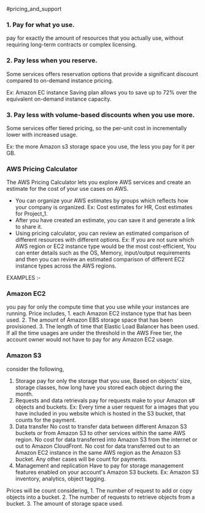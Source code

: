 #pricing_and_support 

### 1. Pay for what yo use.
pay for exactly the amount of resources that you actually use, without requiring long-term contracts or complex licensing.

### 2. Pay less when you reserve.
Some services offers reservation options that provide a significant discount compared to on-demand instance pricing.

Ex: 
Amazon EC instance Saving plan allows you to save up to 72% over the equivalent on-demand instance capacity.

### 3. Pay less with volume-based discounts when you use more. 
Some services offer tiered pricing, so the per-unit cost in incrementally lower with increased usage. 

Ex: the more Amazon s3 storage space you use, the less you pay for it per GB.


### AWS Pricing Calculator
The AWS Pricing Calculator lets you explore AWS services and create an estimate for the cost of your use cases on AWS. 
- You can organize your AWS estimates by groups which reflects how your company is organized.
	Ex: Cost estimates for HR, Cost estimates for Project_1.
- After you have created an estimate, you can save it and generate a link to share it.
- Using pricing calculator, you can review an estimated comparison of different resources with different options.
	Ex: If you are not sure which AWS region or EC2 instance type would be the most cost-efficient,
	You can enter details such as the OS, Memory, input/output requirements and then you can review an estimated comparison of different EC2 instance types across the AWS regions. 

EXAMPLES :-

### Amazon EC2 
you pay for only the compute time that you use while your instances are running. 
Price includes,
	1. each Amazon EC2 instance type that has been used.
	2. The amount of Amazon EBS storage space that has been provisioned. 
	3. The length of time that Elastic Load Balancer has been used. 
If all the time usages are under the threshold in the AWS Free tier, the account owner would not have to pay for any Amazon EC2 usage.

### Amazon S3
consider the following,
1. Storage
	pay for only the storage that you use, Based on objects' size, storage classes, how long have you stored each object during the month.
2. Requests and data retrievals
	pay for requests make to your Amazon s# objects and buckets. 
	Ex: Every time a user request for a images that you have included in you website which is hosted in the S3 bucket, that counts for the payment.
3. Data transfer
	No cost to transfer data between different Amazon S3 buckets or from Amazon S3 to other services within the same AWS region.
	No cost for data transferred into Amazon S3 from the internet or out to Amazon CloudFront. 
	No cost for data transferred out to an Amazon EC2 instance in the same AWS region as the Amazon S3 bucket. 
	Any other cases will be count for payments. 
4. Management and replication
	Have to pay for storage management features enabled on your account's Amazon S3 buckets.
		Ex: Amazon S3 inventory, analytics, object tagging.

Prices will be count considering,
	1. The number of request to add or copy objects into a bucket.
	2. The number of requests to retrieve objects from a bucket.
	3. The amount of storage space used. 